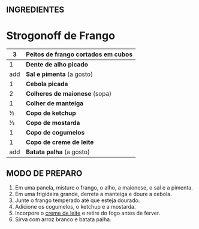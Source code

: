 ## INGREDIENTES

# Strogonoff de Frango

| 3    | **Peitos de frango cortados em cubos** |
| ---- | -------------------------------------- |
| 1    | **Dente de alho picado**               |
| add  | **Sal e pimenta** (a gosto)            |
| 1    | **Cebola picada**                      |
| 2    | **Colheres de maionese** (sopa)        |
| 1    | **Colher de manteiga**                 |
| ½    | **Copo de ketchup**                    |
| ⅓    | **Copo de mostarda**                   |
| 1    | **Copo de cogumelos**                  |
| 1    | **Copo de creme de leite**             |
| add  | **Batata palha** (a gosto)             |

## MODO DE PREPARO

1. Em uma panela, misture o frango, o alho, a maionese, o sal e a pimenta.
2. Em uma frigideira grande, derreta a manteiga e doure a cebola.
3. Junte o frango temperado até que esteja dourado.
4. Adicione os cogumelos, o ketchup e a mostarda.
5. Incorpore o [creme de leite](https://blog.tudogostoso.com.br/dicas-de-cozinha/creme-de-leite-fresco-caseiro-de-caixinha-e-mais/) e retire do fogo antes de ferver.
6. Sirva com arroz branco e batata palha.





